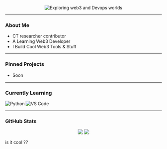 <!-- Animated Typing Title -->
<p align="center">
  <img src="https://readme-typing-svg.demolab.com?font=Fira+Code&size=24&pause=1000&color=00FF00&center=true&vCenter=true&width=435&lines=Welcome+To+Morsy's+GitHub;A+Learning+Dev" alt="Exploring web3 and Devops worlds" />
</p>

---

### About Me

- CT researcher contributor
- A Learning Web3 Developer
- I Build Cool Web3 Tools & Stuff

---

###  Pinned Projects

- Soon
---

###  Currently Learning
![Python](https://img.shields.io/badge/-Python-black?style=flat-square&logo=python)
![VS Code](https://img.shields.io/badge/-VS%20Code-black?style=flat-square&logo=visual-studio-code&logoColor=007ACC)

---

###  GitHub Stats

<p align="center">
  <img src="https://github-readme-stats.vercel.app/api?username=morsyxbt&show_icons=true&theme=radical" />
  <img src="https://github-readme-stats.vercel.app/api/top-langs/?username=morsyxbt&layout=compact&theme=radical" />
</p>   is it cool ??
